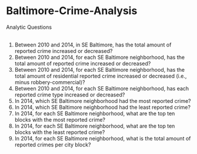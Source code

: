 # Baltimore-Crime-Analysis
Analytic Questions<br><br>
1. Between 2010 and 2014, in SE Baltimore, has the total amount of reported crime increased or decreased?<br>
2. Between 2010 and 2014, for each SE Baltimore neighborhood, has the total amount of reported crime increased or decreased?<br>
3. Between 2010 and 2014, for each SE Baltimore neighborhood, has the total amount of residential reported crime increased or decreased (i.e., minus robbery-commercial)?<br>
4. Between 2010 and 2014, for each SE Baltimore neighborhood, has each reported crime type increased or decreased?<br>
5. In 2014, which SE Baltimore neighborhood had the most reported crime?<br>
6. In 2014, which SE Baltimore neighborhood had the least reported crime?<br>
7. In 2014, for each SE Baltimore neighborhood, what are the top ten blocks with the most reported crime?<br>
8. In 2014, for each SE Baltimore neighborhood, what are the top ten blocks with the least reported crime?<br>
9. In 2014, for each SE Baltimore neighborhood, what is the total amount of reported crimes per city block?<br>
